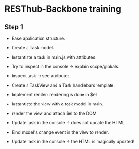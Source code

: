 RESThub-Backbone training
=========================

Step 1
------

* Base application structure.
* Create a Task model.
* Instantiate a task in main.js with attributes.
* Try to inspect in the console -> explain scope/globals.
* Inspect task -> see attributes.

* Create a TaskView and a Task handlebars template.
* Implement render: rendering is done in $el.
* Instantiate the view with a task model in main.
* render the view and attach $el to the DOM.
* Update task in the console -> does not update the HTML.

* Bind model's change event in the view to render.
* Update task in the console -> the HTML is magically updated!
